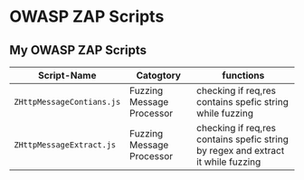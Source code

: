 # OWASP ZAP Scripts 

## My OWASP ZAP Scripts 

|Script-Name | Catogtory | functions |
|------------|-----------|-----------|
|`ZHttpMessageContians.js`| Fuzzing Message Processor | checking if req,res contains spefic string while fuzzing |
|`ZHttpMessageExtract.js`|Fuzzing Message Processor | checking if req,res contains spefic string by regex and extract it while fuzzing |


